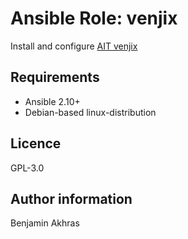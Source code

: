 # Ansible Role: venjix

Install and configure [AIT venjix](https://github.com/ait-cs-IaaS/venjix/)

## Requirements

- Ansible 2.10+
- Debian-based linux-distribution

## Licence

GPL-3.0

## Author information

Benjamin Akhras
